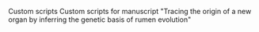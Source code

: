 Custom scripts
Custom scripts for manuscript "Tracing the origin of a new organ by inferring the genetic basis of rumen evolution"  

